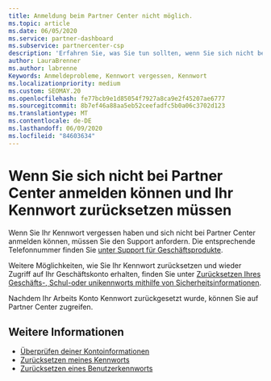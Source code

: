 ```yaml
---
title: Anmeldung beim Partner Center nicht möglich.
ms.topic: article
ms.date: 06/05/2020
ms.service: partner-dashboard
ms.subservice: partnercenter-csp
description: 'Erfahren Sie, was Sie tun sollten, wenn Sie sich nicht bei Partner Center anmelden können: enthält Informationen zum Zurücksetzen des Kennworts für Arbeits Konten oder des Schul Kontos, wenn Sie es vergessen haben.'
author: LauraBrenner
ms.author: labrenne
Keywords: Anmeldeprobleme, Kennwort vergessen, Kennwort
ms.localizationpriority: medium
ms.custom: SEOMAY.20
ms.openlocfilehash: fe77bcb9e1d85054f7927a8ca9e2f45207ae6777
ms.sourcegitcommit: 8b7ef46a88aa5eb52ceefadfc5b0a06c3702d123
ms.translationtype: MT
ms.contentlocale: de-DE
ms.lasthandoff: 06/09/2020
ms.locfileid: "84603634"
---
```

# <a name="if-you-cant-sign-into-partner-center-and-need-to-reset-your-password"></a>Wenn Sie sich nicht bei Partner Center anmelden können und Ihr Kennwort zurücksetzen müssen

Wenn Sie Ihr Kennwort vergessen haben und sich nicht bei Partner Center anmelden können, müssen Sie den Support anfordern. Die entsprechende Telefonnummer finden Sie [unter Support für Geschäftsprodukte](https://docs.microsoft.com/microsoft-365/admin/contact-support-for-business-products?view=o365-worldwide&tabs=phone#ID0EAADAAA=Phone_support_). 

Weitere Möglichkeiten, wie Sie Ihr Kennwort zurücksetzen und wieder Zugriff auf Ihr Geschäftskonto erhalten, finden Sie unter [Zurücksetzen Ihres Geschäfts-, Schul-oder unikennworts mithilfe von Sicherheitsinformationen](https://docs.microsoft.com/azure/active-directory/user-help/active-directory-passwords-update-your-own-password#how-to-change-your-password).

Nachdem Ihr Arbeits Konto Kennwort zurückgesetzt wurde, können Sie auf Partner Center zugreifen. 

## <a name="see-more"></a>Weitere Informationen

- [Überprüfen deiner Kontoinformationen](verification-responses.md)
- [Zurücksetzen meines Kennworts](reset-my-pasword.md)
- [Zurücksetzen eines Benutzerkennworts](reset-a-user-password.md)

